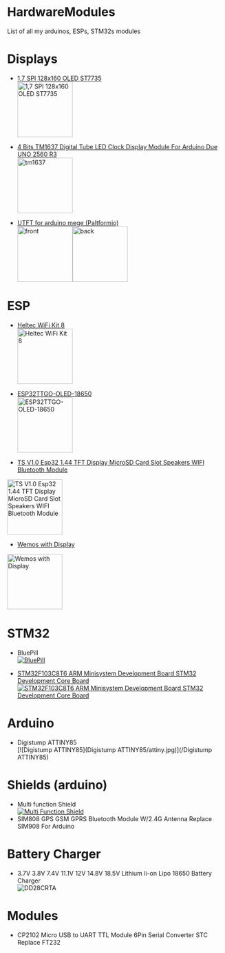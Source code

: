 # HardwareModules
List of all my arduinos, ESPs, STM32s modules

# Displays
* [1,7 SPI 128x160 OLED ST7735 <br/>
<img src="Displays/1,7_SPI_128x160_OLED_ST7735/1.8TFT-Display-V1.0-Pin-Out.png" alt="1,7 SPI 128x160 OLED ST7735" width="128" height="128">](/Displays/1,7_SPI_128x160_OLED_ST7735)

* <a href="/Displays/TM1637"> 4 Bits TM1637 Digital Tube LED Clock Display Module For Arduino Due UNO 2560 R3 <br/> <img alt="tm1637" src="Displays/TM1637/images/tm1637.jpg" width="128" height="128"></a>

* <a href="/Displays/UTFT"> UTFT for arduino mege (Paltformio) <br/><img alt="front" src="Displays/UTFT/images/front.jpg" width="128" height="128"><img alt="back" src="Displays/UTFT/images/back.jpg" width="128" height="128">
</a>



# ESP
* <a href="/HELTEC"> Heltec WiFi Kit 8 <br/> 
<img alt="Heltec WiFi Kit 8" src="HELTEC/heltec_front.jpg" width="128" height="128"></a>
* <a href="/ESP32TTGO-OLED-18650">ESP32TTGO-OLED-18650 <br/>
<img alt="ESP32TTGO-OLED-18650" src="ESP32TTGO-OLED-18650/TTGO_ESP32_LiOn.jpg" width="128" height="128"></a>


* <a href="/TTGO">TS V1.0 Esp32 1.44 TFT Display MicroSD Card Slot Speakers WIFI Bluetooth Module <br/>
<img alt="TS V1.0 Esp32 1.44 TFT Display MicroSD Card Slot Speakers WIFI Bluetooth Module" src="TTGO/s-l1600.jpg" width="128" height="128">
</a>

* <a href="/TTGO">Wemos with Display<br/>
<img alt="Wemos with Display" src="Wemos-32-With-OLED/Wemos%2032%20(2).jpg" width="128" height="128">
</a>

# STM32
* BluePill<br/> [![BluePill](STM32/BluePill/800px-STM32_Blue_Pill_perspective.jpg)](/BluePill)

* [STM32F103C8T6 ARM Minisystem Development Board STM32 Development Core Board<br/>
![STM32F103C8T6 ARM Minisystem Development Board STM32 Development Core Board](STM32/STM32F103C8T6_ARM_Development_Board/front.jpg)](/STM32/STM32F103C8T6_ARM_Development_Board)

# Arduino

* Digistump ATTINY85 <br/>[![Digistump ATTINY85](Digistump ATTINY85/attiny.jpg)](/Digistump ATTINY85)

# Shields (arduino)
* Multi function Shield <br/>[![Multi Function Shield](Multi_Function_Shield/shield.jpg)](/Multi_Function_Shield)
* SIM808 GPS GSM GPRS Bluetooth Module W/2.4G Antenna Replace SIM908 For Arduino

# Battery Charger
* 3.7V 3.8V 7.4V 11.1V 12V 14.8V 18.5V Lithium li-on Lipo 18650 Battery Charger<br/> ![DD28CRTA](/Battery_Charger/DD28CRTA/s-l1600.jpg)

# Modules
* CP2102 Micro USB to UART TTL Module 6Pin Serial Converter STC Replace FT232
